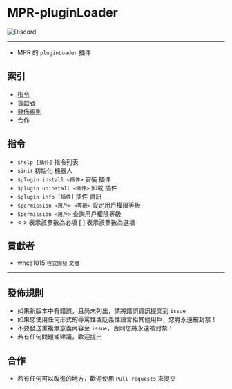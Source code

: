 # MPR-pluginLoader
<img alt="Discord" src="https://img.shields.io/discord/926545182407688273">

------

- MPR 的 `pluginLoader` 插件

## 索引
- [指令](#指令)
- [貢獻者](#貢獻者)
- [發佈規則](#發佈規則)
- [合作](#合作)

## 指令
- `$help [插件]` 指令列表
- `$init` 初始化 機器人
- `$plugin install <插件>` 安裝 插件
- `$plugin uninstall <插件>` 卸載 插件
- `$plugin info [插件]` 插件 資訊
- `$permission <用戶> <等級>` 設定用戶權限等級
- `$permission <用戶>` 查詢用戶權限等級
- < > 表示該參數為必填  [ ] 表示該參數為選填

## 貢獻者
- whes1015 `程式開發` `文檔`

------

## 發佈規則
- 如果新版本中有錯誤，且尚未列出，請將錯誤資訊提交到 ```issue```
- 如果您使用任何形式的辱罵性或貶義性語言給其他用戶，您將永遠被封禁！
- 不要發送重複無意義內容至 ```issue```，否則您將永遠被封禁！
- 若有任何問題或建議，歡迎提出

## 合作
- 若有任何可以改進的地方，歡迎使用 ```Pull requests``` 來提交
